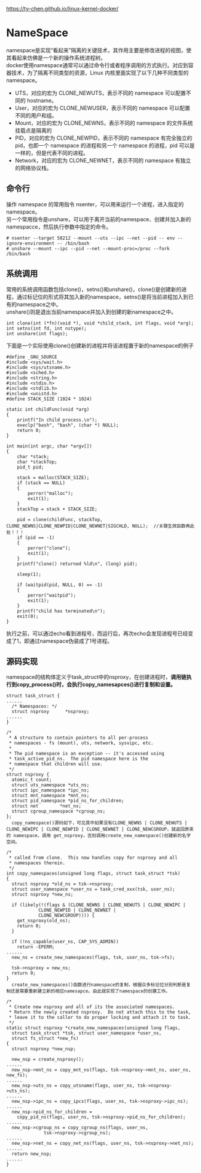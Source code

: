 https://ty-chen.github.io/linux-kernel-docker/    

# NameSpace #  
namespace是实现“看起来”隔离的关键技术，其作用主要是修改进程的视图，使其看起来仿佛是一个新的操作系统进程树。  
docker使用namespace通常可以通过命令行或者程序调用的方式执行。对应到容器技术，为了隔离不同类型的资源，Linux 内核里面实现了以下几种不同类型的 namespace。  

* UTS，对应的宏为 CLONE_NEWUTS，表示不同的 namespace 可以配置不同的 hostname。
* User，对应的宏为 CLONE_NEWUSER，表示不同的 namespace 可以配置不同的用户和组。
* Mount，对应的宏为 CLONE_NEWNS，表示不同的 namespace 的文件系统挂载点是隔离的
* PID，对应的宏为 CLONE_NEWPID，表示不同的 namespace 有完全独立的 pid，也即一个 namespace 的进程和另一个 namespace 的进程，pid 可以是一样的，但是代表不同的进程。
* Network，对应的宏为 CLONE_NEWNET，表示不同的 namespace 有独立的网络协议栈。
## 命令行 ##  
操作 namespace 的常用指令 nsenter，可以用来运行一个进程，进入指定的 namespace。  
另一个常用指令是unshare，可以用于离开当前的namespace、创建并加入新的namespacce，然后执行参数中指定的命令。  

    # nsenter --target 58212 --mount --uts --ipc --net --pid -- env --ignore-environment -- /bin/bash
    # unshare --mount --ipc --pid --net --mount-proc=/proc --fork /bin/bash
## 系统调用 ##  
常用的系统调用函数包括clone()，setns()和unshare()，clone()是创建新的进程，通过标记位的形式将其加入新的namespace，setns()是将当前进程加入到已有的namespace之中。  
unshare()则是退出当前namespace并加入到创建的新namespace之中。  

    int clone(int (*fn)(void *), void *child_stack, int flags, void *arg);
    int setns(int fd, int nstype);
    int unshare(int flags);
下面是一个实际使用clone()创建新的进程并将该进程置于新的namespace的例子

    #define _GNU_SOURCE
    #include <sys/wait.h>
    #include <sys/utsname.h>
    #include <sched.h>
    #include <string.h>
    #include <stdio.h>
    #include <stdlib.h>
    #include <unistd.h>
    #define STACK_SIZE (1024 * 1024)

    static int childFunc(void *arg)
    {
        printf("In child process.\n");
        execlp("bash", "bash", (char *) NULL);
        return 0;
    }

    int main(int argc, char *argv[])
    {
        char *stack;
        char *stackTop;
        pid_t pid;

        stack = malloc(STACK_SIZE);
        if (stack == NULL)
        {
            perror("malloc"); 
            exit(1);
        }
        stackTop = stack + STACK_SIZE;

        pid = clone(childFunc, stackTop, CLONE_NEWNS|CLONE_NEWPID|CLONE_NEWNET|SIGCHLD, NULL);  //关键生效函数再此处！！！
        if (pid == -1)
        {
            perror("clone"); 
            exit(1);
        }
        printf("clone() returned %ld\n", (long) pid);

        sleep(1);

        if (waitpid(pid, NULL, 0) == -1)
        {
            perror("waitpid"); 
            exit(1);
        }
        printf("child has terminated\n");
        exit(0);
    }
执行之前，可以通过echo看到进程号，而运行后，再次echo会发现进程号已经变成了1，即通过namespace伪装成了1号进程。  

## 源码实现 ##  
namespace的结构体定义于task_struct中的nsproxy，在创建进程时，**调用链执行到copy_process()时，会执行copy_namesapces()进行复制和设置。**  

    struct task_struct {
    ......
      /* Namespaces: */
      struct nsproxy      *nsproxy;
    ......
    }

    /*
     * A structure to contain pointers to all per-process
     * namespaces - fs (mount), uts, network, sysvipc, etc.
     *
     * The pid namespace is an exception -- it's accessed using
     * task_active_pid_ns.  The pid namespace here is the
     * namespace that children will use.
     */
    struct nsproxy {
      atomic_t count;
      struct uts_namespace *uts_ns;
      struct ipc_namespace *ipc_ns;
      struct mnt_namespace *mnt_ns;
      struct pid_namespace *pid_ns_for_children;
      struct net        *net_ns;
      struct cgroup_namespace *cgroup_ns;
    };
      copy_namespace()源码如下，可见其中如果没有CLONE_NEWNS | CLONE_NEWUTS | CLONE_NEWIPC | CLONE_NEWPID | CLONE_NEWNET | CLONE_NEWCGROUP，就返回原来的 namespace，调用 get_nsproxy，否则调用create_new_namespace()创建新的名字空间。

    /*
     * called from clone.  This now handles copy for nsproxy and all
     * namespaces therein.
     */
    int copy_namespaces(unsigned long flags, struct task_struct *tsk)
    {
      struct nsproxy *old_ns = tsk->nsproxy;
      struct user_namespace *user_ns = task_cred_xxx(tsk, user_ns);
      struct nsproxy *new_ns;

      if (likely(!(flags & (CLONE_NEWNS | CLONE_NEWUTS | CLONE_NEWIPC |
                CLONE_NEWPID | CLONE_NEWNET |
                CLONE_NEWCGROUP)))) {
        get_nsproxy(old_ns);
        return 0;
      }

      if (!ns_capable(user_ns, CAP_SYS_ADMIN))
        return -EPERM;
    ......
      new_ns = create_new_namespaces(flags, tsk, user_ns, tsk->fs);

      tsk->nsproxy = new_ns;
      return 0;
    }
      create_new_namespaces()函数进行namespace的复制，根据众多标记位分别判断是复制还是需要重新建立新的相应namesapce。由此就实现了namespace的创建工作。

    /*
     * Create new nsproxy and all of its the associated namespaces.
     * Return the newly created nsproxy.  Do not attach this to the task,
     * leave it to the caller to do proper locking and attach it to task.
     */
    static struct nsproxy *create_new_namespaces(unsigned long flags,
      struct task_struct *tsk, struct user_namespace *user_ns,
      struct fs_struct *new_fs)
    {
      struct nsproxy *new_nsp;

      new_nsp = create_nsproxy();
    ......
      new_nsp->mnt_ns = copy_mnt_ns(flags, tsk->nsproxy->mnt_ns, user_ns, new_fs);
    ......
      new_nsp->uts_ns = copy_utsname(flags, user_ns, tsk->nsproxy->uts_ns);
    ......
      new_nsp->ipc_ns = copy_ipcs(flags, user_ns, tsk->nsproxy->ipc_ns);
    ......
      new_nsp->pid_ns_for_children =
        copy_pid_ns(flags, user_ns, tsk->nsproxy->pid_ns_for_children);
    ......
      new_nsp->cgroup_ns = copy_cgroup_ns(flags, user_ns,
                  tsk->nsproxy->cgroup_ns);
    ......
      new_nsp->net_ns = copy_net_ns(flags, user_ns, tsk->nsproxy->net_ns);
    ......
      return new_nsp;
    ......
    }
